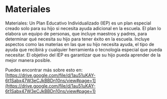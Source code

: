 # Materiales
Materiales: Un Plan Educativo Individualizado (IEP) es un plan especial creado solo para su hijo si necesita ayuda adicional en la escuela. El plan lo elabora un equipo de personas, que incluye maestros y padres, para determinar qué necesita su hijo para tener éxito en la escuela. Incluye aspectos como las materias en las que su hijo necesita ayuda, el tipo de ayuda que recibirá y cualquier herramienta o tecnología especial que pueda necesitar. El objetivo del IEP es garantizar que su hijo pueda aprender de la mejor manera posible.

Puedes encontrar más sobre esto en: [https://drive.google.com/file/d/1au51uKAY-6t1Sabx47W3eCJkBBDn10ns/view#page=1](https://drive.google.com/file/d/1au51uKAY-6t1Sabx47W3eCJkBBDn10ns/view#page=1)
